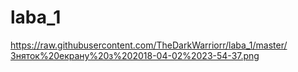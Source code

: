 # laba_1

https://raw.githubusercontent.com/TheDarkWarriorr/laba_1/master/Зняток%20екрану%20з%202018-04-02%2023-54-37.png
